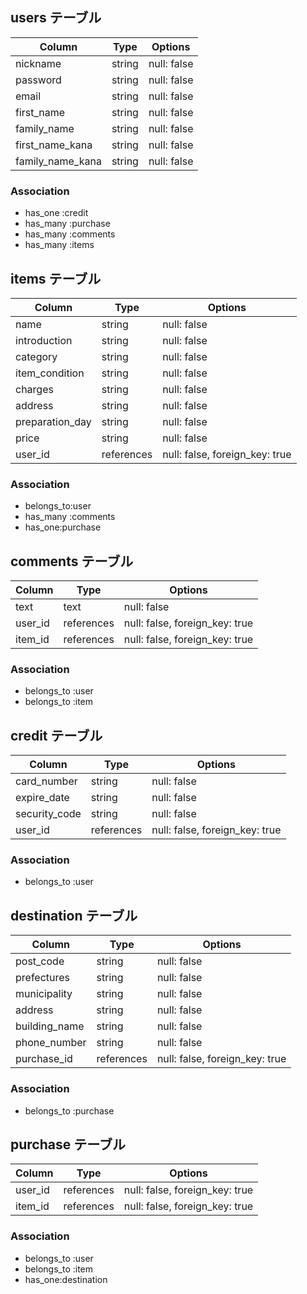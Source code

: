 
## users テーブル

| Column             | Type   | Options     |
| ------------------ | ------ | ----------- |
| nickname           | string | null: false |
| password           | string | null: false |
| email              | string | null: false |
| first_name         | string | null: false |
| family_name        | string | null: false |
| first_name_kana    | string | null: false |
| family_name_kana   | string | null: false |


### Association
- has_one :credit
- has_many :purchase
- has_many :comments
- has_many :items


## items テーブル
| Column           | Type       | Options                        |
| ---------------- | ---------- | ------------------------------ |
| name             | string     | null: false                    |
| introduction     | string     | null: false                    |
| category         | string     | null: false                    |
| item_condition   | string     | null: false                    |
| charges          | string     | null: false                    |
| address          | string     | null: false                    |
| preparation_day  | string     | null: false                    |
| price            | string     | null: false                    |
| user_id          | references | null: false, foreign_key: true |

### Association
- belongs_to:user
- has_many :comments
- has_one:purchase




## comments テーブル
| Column       | Type       | Options                        |
| ------------ | ---------- | ------------------------------ |
| text         | text       | null: false                    |
| user_id      | references | null: false, foreign_key: true |
| item_id      | references | null: false, foreign_key: true |


### Association
- belongs_to :user
- belongs_to :item



## credit テーブル
| Column        | Type       | Options                        |
| ------------- | ---------- | ------------------------------ |
| card_number   | string     | null: false                    |
| expire_date   | string     | null: false                    |
| security_code | string     | null: false                    |
| user_id       | references | null: false, foreign_key: true |

### Association
- belongs_to :user


## destination テーブル
| Column        | Type       | Options                        |
| ------------- | ---------- | ------------------------------ |
| post_code     | string     | null: false                    |
| prefectures   | string     | null: false                    |
| municipality  | string     | null: false                    |
| address       | string     | null: false                    |
| building_name | string     | null: false                    |
| phone_number  | string     | null: false                    |
| purchase_id   | references | null: false, foreign_key: true |

### Association
- belongs_to :purchase


## purchase テーブル
| Column        | Type       | Options                        |
| ------------- | ---------- | ------------------------------ |
| user_id       | references | null: false, foreign_key: true |
| item_id       | references | null: false, foreign_key: true |

### Association
- belongs_to :user
- belongs_to :item
- has_one:destination